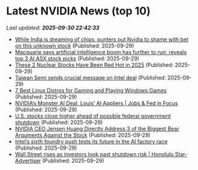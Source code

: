 # Latest NVIDIA News (top 10)
_Last updated: **2025-09-30 22:42:33**_

- [While India is dreaming of chips, punters put Nvidia to shame with bet on this unknown stock](https://economictimes.indiatimes.com/prime/money-and-markets/this-nvidia-inspired-chip-stock-is-up-450x-in-18-months-but-theres-a-catch/primearticleshow/124210558.cms) (Published: 2025-09-29)
- [Macquarie says artificial intelligence boom has further to run; reveals top 3 AI ASX stock picks](https://www.fool.com.au/2025/09/30/macquarie-says-artificial-intelligence-boom-has-further-to-run-reveals-top-3-ai-asx-stock-picks/) (Published: 2025-09-29)
- [These 2 Nuclear Stocks Have Been Red Hot in 2025](https://finance.yahoo.com/news/2-nuclear-stocks-red-hot-222700753.html) (Published: 2025-09-29)
- [Taiwan Semi sends crucial message on Intel deal](https://biztoc.com/x/014366306f0608a3) (Published: 2025-09-29)
- [7 Best Linux Distros for Gaming and Playing Windows Games](https://freerepublic.com/focus/f-chat/4343364/posts) (Published: 2025-09-29)
- [NVIDIA’s Monster AI Deal, Louis’ AI Appliers | Jobs & Fed in Focus](https://biztoc.com/x/3411776759334bc1) (Published: 2025-09-29)
- [U.S. stocks close higher ahead of possible federal government shutdown](https://www.thestar.com.my/news/world/2025/09/30/us-stocks-close-higher-ahead-of-possible-federal-government-shutdown) (Published: 2025-09-29)
- [NVIDIA CEO Jensen Huang Directly Address 3 of the Biggest Bear Arguments Against the Stock](https://biztoc.com/x/bedab8386be33f78) (Published: 2025-09-29)
- [Intel’s sixth foundry push tests its future in the AI factory race](https://siliconangle.com/2025/09/29/ai-factory-foundry-intel-next-era-data-centers-aifactoriesdatacenters/) (Published: 2025-09-29)
- [Wall Street rises as investors look past shutdown risk | Honolulu Star-Advertiser](https://www.staradvertiser.com/2025/09/29/breaking-news/wall-street-rises-as-investors-look-past-shutdown-risk/) (Published: 2025-09-29)
